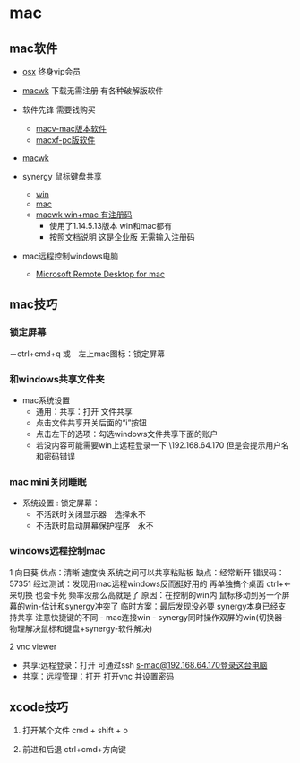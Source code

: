 # mac

## mac软件
- [osx](osx.cx) 终身vip会员
- [macwk](https://macwk.cn/) 下载无需注册 有各种破解版软件
- 软件先锋 需要钱购买
	- [macv-mac版本软件](https://www.macv.com/) 
	- [macxf-pc版软件](https://macxf.com/ )
- [macwk](https://macwk.cn/app/377.html) 

- synergy  鼠标键盘共享
	- [win](https://soft.macxf.com/soft/2615.html)
	- [mac](https://www.macv.com/mac/2150.html)
	- [macwk win+mac 有注册码](https://macwk.cn/app/377.html)
		- 使用了1.14.5.13版本 win和mac都有
		- 按照文档说明 这是企业版 无需输入注册码


- mac远程控制windows电脑
	- [Microsoft Remote Desktop for mac](https://install.appcenter.ms/orgs/rdmacios-k2vy/apps/microsoft-remote-desktop-for-mac/distribution_groups/all-users-of-microsoft-remote-desktop-for-mac)



 ## mac技巧
 ### 锁定屏幕
 －ctrl+cmd+q 或　左上mac图标：锁定屏幕

 ### 和windows共享文件夹
 - mac系统设置
	- 通用：共享：打开 文件共享
 	- 点击文件共享开关后面的“i”按钮
 	- 点击左下的选项：勾选windows文件共享下面的账户 
 	- 若没内容可能需要win上远程登录一下 \\192.168.64.170 但是会提示用户名和密码错误

 ### mac mini关闭睡眠
 - 系统设置 : 锁定屏幕：
	 - 不活跃时关闭显示器　选择永不
	 - 不活跃时启动屏幕保护程序　永不

 
### windows远程控制mac
1 向日葵 
优点：清晰 速度快  系统之间可以共享粘贴板
缺点：经常断开  错误码：57351
经过测试：发现用mac远程windows反而挺好用的 再单独搞个桌面 ctrl+<-来切换
也会卡死  频率没那么高就是了  原因：在控制的win内 鼠标移动到另一个屏幕的win-估计和synergy冲突了
临时方案：最后发现没必要 synergy本身已经支持共享 注意快捷键的不同
	- mac连接win
	- synergy同时操作双屏的win(切换器-物理解决鼠标和键盘+synergy-软件解决)


2 vnc viewer
- 共享:远程登录：打开 
	可通过ssh s-mac@192.168.64.170登录这台电脑
- 共享：远程管理：打开
	打开vnc 并设置密码



## xcode技巧

1. 打开某个文件
cmd + shift + o

2. 前进和后退
ctrl+cmd+方向键












 